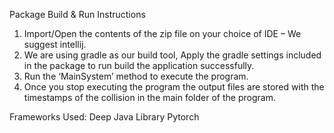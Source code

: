 Package Build & Run Instructions

1.	Import/Open the contents of the zip file on your choice of IDE – We suggest intellij.
2.	We are using gradle as our build tool, Apply the gradle settings included in the package to run build the application successfully.
3.	Run the ‘MainSystem’ method to execute the program.
4. 	Once you stop executing the program the output files are stored with the timestamps of the collision in the main folder of the program.

Frameworks Used:
Deep Java Library
Pytorch